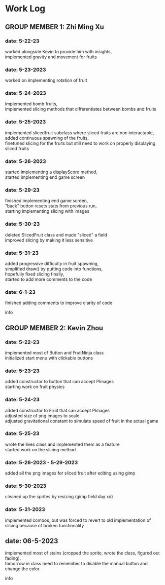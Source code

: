 # Work Log

## GROUP MEMBER 1: Zhi Ming Xu

### date: 5-22-23
worked alongside Kevin to provide him with insights,  
implemented gravity and movement for fruits

### date: 5-23-2023
worked on implementing rotation of fruit  

### date: 5-24-2023
implemented bomb fruits,  
implemented slicing methods that differentiates between bombs and fruits  

### date: 5-25-2023
implemented slicedfruit subclass where sliced fruits are non interactable,  
added continuous spawning of the fruits,  
finetuned slicing for the fruits but still need to work on properly displaying sliced fruits  

### date: 5-26-2023
started implementing a displayScore method,  
started implementing end game screen  

### date: 5-29-23
finished implementing end game screen,  
"back" button resets stats from previous run,  
starting implementing slicing with images  

### date: 5-30-23
deleted SlicedFruit class and made "sliced" a field  
improved slicing by making it less sensitive  

### date: 5-31-23
added progressive difficulty in fruit spawning,  
simplified draw() by putting code into functions,  
hopefully fixed slicing finally,  
started to add more comments to the code

### date: 6-1-23
finished adding comments to improve clarity of code

info


## GROUP MEMBER 2: Kevin Zhou

### date: 5-22-23
implemented most of Button and FruitNinja class    
initialized start menu with clickable buttons  

### date: 5-23-23
added constructor to button that can accept PImages  
starting work on fruit physics  

### date: 5-24-23
added constructor to Fruit that can accept PImages   
adjusted size of png images to scale  
adjusted gravitational constant to simulate speed of fruit in the actual game  

### date: 5-25-23
wrote the lives class and implemented them as a feature  
started work on the slicing method  

### date: 5-26-2023 - 5-29-2023
added all the png images for sliced fruit after editing using gimp  

### date: 5-30-2023
cleaned up the sprites by resizing (gimp field day xd)  

### date: 5-31-2023
implemented combos, but was forced to revert to old implementation of slicing because of broken functionality

## date: 06-5-2023
implemented most of stains (cropped the sprite, wrote the class, figured out fading).  
tomorrow in class need to remember to disable the manual button and change the color.

info
